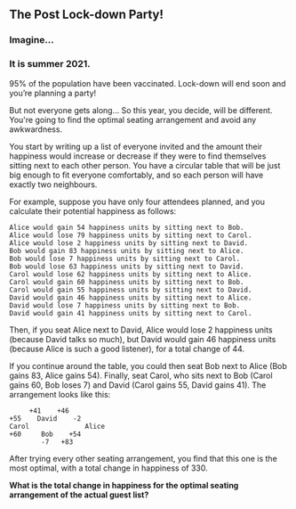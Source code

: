 ## The Post Lock-down Party! 
  
### Imagine… 
### It is summer 2021. 
95% of the population have been vaccinated. 
Lock-down will end soon and you’re planning a party! 
 
But not everyone gets along… So this year, you decide, will be different. You're going to find the optimal seating arrangement and avoid any awkwardness. 
 
You start by writing up a list of everyone invited and the amount their happiness would increase or decrease if they were to find themselves sitting next to each other person. You have a circular table that will be just big enough to fit everyone comfortably, and so each person will have exactly two neighbours. 
 
For example, suppose you have only four attendees planned, and you calculate their potential happiness as follows: 
 
```
Alice would gain 54 happiness units by sitting next to Bob. 
Alice would lose 79 happiness units by sitting next to Carol. 
Alice would lose 2 happiness units by sitting next to David. 
Bob would gain 83 happiness units by sitting next to Alice. 
Bob would lose 7 happiness units by sitting next to Carol. 
Bob would lose 63 happiness units by sitting next to David. 
Carol would lose 62 happiness units by sitting next to Alice. 
Carol would gain 60 happiness units by sitting next to Bob. 
Carol would gain 55 happiness units by sitting next to David. 
David would gain 46 happiness units by sitting next to Alice. 
David would lose 7 happiness units by sitting next to Bob. 
David would gain 41 happiness units by sitting next to Carol. 
```
 
Then, if you seat Alice next to David, Alice would lose 2 happiness units (because David talks so much), but David would gain 46 happiness units (because Alice is such a good listener), for a total change of 44. 
 
If you continue around the table, you could then seat Bob next to Alice (Bob gains 83, Alice gains 54). Finally, seat Carol, who sits next to Bob (Carol gains 60, Bob loses 7) and David (Carol gains 55, David gains 41). The arrangement looks like this: 
 
 ```
      +41    +46 
+55    David    -2 
Carol              Alice 
+60     Bob    +54 
         -7   +83 
```

After trying every other seating arrangement, you find that this one is the most optimal, with a total change in happiness of 330. 
 
**What is the total change in happiness for the optimal seating arrangement of the actual guest list?**
